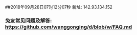 ##2018年09月28日07时12分07秒 新址: 142.93.134.152
### 兔友常见问题及解答: https://github.com/wanggonging/d/blob/w/FAQ.md
